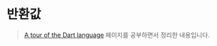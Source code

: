 # 반환값

> [A tour of the Dart language](https://dart.dev/guides/language/language-tour) 페이지를 공부하면서 정리한 내용입니다.
